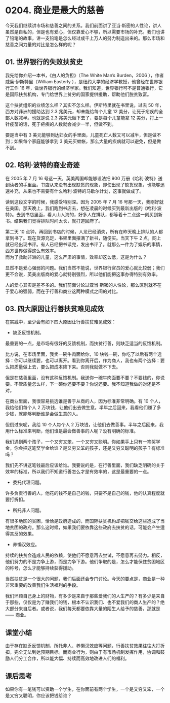 # 0204. 商业是最大的慈善

今天我们继续讲市场和慈善之间的关系。我们前面讲了亚当·斯密的人性论，讲人虽然是自私的，但是也有爱心，但仅靠爱心不够，所以需要市场的补充。我们也讲了铅笔的故事，讲一支铅笔是怎么经过成千上万人的努力制造出来的。那么市场和慈善之间力量的对比是怎么样的呢？

## 01. 世界银行的失败扶贫史

我先给你介绍一本书，《白人的负担》（The White Man’s Burden，2006&nbsp;），作者威廉·伊斯特里（William Easterly ），是纽约大学的经济学教授，他曾经在世界银行工作 16 年，做世界银行的经济学家。我们知道，世界银行可不是普通银行，它是国际扶贫机构，专门给世界上贫穷的国家提供援助，帮助他们脱贫致富。

这个扶贫组织的业绩怎么样？其实不怎么样。伊斯特里就在书里说，过去 50 年，西方对非洲的援助达到 2.3 兆美元，却未能给每个儿童 12 美分，让死于疟疾的全部人数减半。也就是说 2.3 兆美元砸下去了，要是每个儿童能拿 12 美分，打上一针疫苗的话，死于疟疾的人数就会减少一半，但做不到。

要是当中有 3 美元能够到达妇女的手里面，儿童死亡人数又可以减半，但是做不到；如果每个家庭能够拿到 3 美元买蚊帐，那么大量的疾病就可以避免，但是做不到。

## 02. 哈利·波特的商业奇迹

在 2005 年 7 月 16 号这一天，英美两国却能够设法把 900 万册《哈利·波特》送到读者的手里面。书店从来没有出现缺货的现象，即使出现了缺货现象，也能够迅速补充，从来也不需要有什么哈利·波特的马歇尔计划，这事就做成了。

读到这段文字的时候，我感受特别深。因为 2005 年 7 月 16 号那一天，我刚好就在美国。那天晚上，我们跑到书店去，想在凌晨的时候买到最新出版的《哈利·波特》。去到书店里面，看人山人海的，好多人在排队，都等着十二点这一刻买到新书。结果我们觉得排队时间太长，就打道回府了。

第二天 10 点钟，再回到书店的时候，人龙已经消失，所有在昨天晚上排队的人都拿到书了。现在货源充足，书架里面摆满了新书，随便买。当天下午 2 点，网上就已经出现书评。有人已经把书读完，发出书评了。就那么一件为了娱乐的事情，西方世界做得这么有效率。<br> 而为了救助非洲的儿童，这么严肃的事情，效率却这么低，这是为什么？

显然不是爱心强弱的问题。我们当然不能说，世界银行官员的爱心就比较弱；我们更不会说，英美出版商的爱心就特别强烈，所以他们能把这事办得特别有效率。

人的爱心其实是差不多的。我们前面讨论过亚当·斯密的人性论，那么区别就不在于爱心的强弱，而在于行善和商业这两种模式之间的对比。

## 03. 四大原因让行善扶贫难见成效

在实践中，至少会有如下四大原因让行善扶贫难见成效：

*  缺乏反馈机制。

最重要的一点，是市场有很好的反馈机制，而扶贫行善，则缺乏适当的反馈机制。

比方说，在市场里面，我卖一碗牛肉面给你，10 块钱一碗，你吃了以后有两个选择：你可以继续要，也可以离开。看到你离开后，作为商人，我也有两个选择：要么把质量做上去，要么把成本降下来。否则我就做不下去。

但是在慈善里面，没有这种反馈机制。我送你一碗牛肉面要不要？不要钱的，你说要。不管质量怎么样，下一碗你还要不要？你说还要。我不知道我做的对还是不对。

在商业里面，我很容易挑选谁是善于从商的人，因为标准非常明确。有 10 个人，我给他们每个人 2 万块钱，让他们出去做生意。半年之后回来，我看他们赚了多少钱，就能够判断谁是会做生意的人。

但倒过来呢，我给 10 个人每个人 2 万块钱，让他们去做善事。半年之后回来，我用什么标准来判断，他们谁是最会做善事的人呢？没有明确的标准。

我们遇到两个孩子，一个又穷又笨，一个又穷又聪明。你如果手上只有一笔奖学金，你会把这笔奖学金给谁？是又穷又笨的孩子，还是又穷又聪明的孩子？有标准吗？

我们先不讲这笔钱最后应该给谁。我要说的是，在行善里面，我们缺乏明确的关于效率的标准，所以我们不知道行善怎么才是有效率的，这是最重要的一点。

* 委托代理问题。

许多负责行善的人，他花的钱不是自己的钱，只要不是自己的钱，他的认真程度就要打折扣。

*  所托非人问题。

有很多地区的贫困，恰恰是政府造成的，而国际扶贫机构却把钱交给这些造成了当地贫困的政府。那么这时候，如果我们要依靠这些政府去扶贫的话，可能会产生适得其反的效果。

* 养懒汉效应。

持续的扶贫会造成人民的依赖，使他们不愿意再去尝试，不愿意再去努力。相反，他们努力的不是力争上游，而是力争下游。他们争取的是，怎么才能保住贫困地区的称号，怎么才能够持续获得援助。

当然扶贫是一个很大的问题，我们后面还会专门讨论。今天的要点是，商业是一种非常重要的改善我们生活福利的手段。

我们环顾自己身上的财物，有多少是来自于那些爱我们的人生产的？有多少是来自于那些，仅仅是为了赚我们的钱，根本不认识我们、也不爱我们的商人生产的？绝大部分来自后者。或者说，我们每天都要依靠大量的陌生人给予的慈善，那就是 —— 商业。

## 课堂小结

由于存在缺乏反馈机制、所托非人、养懒汉效应等问题，行善扶贫效果往往大打折扣，完全无法到达预期目标。而商业行为，则由于有市场机制发挥作用，协调和鼓励人们分工合作，所以能大幅、持续而高效地改进人们的福利。

## 课后思考

如果你有一笔钱可以资助一个学生，在你面前有两个学生，一个是又穷又笨，一个是又穷又聪明，你应该把钱给谁？

